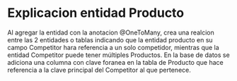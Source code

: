 # Explicacion entidad Producto
Al agregar la entidad con la anotacion @OneToMany, crea una realcion entre las 
2 entidades o tablas indicando que la entidad producto en su campo Competitor 
hara referencia a un solo competidor,
mientras que la entidad Competitor puede tener múltiples Productos. En la base 
de datos se adiciona una columna con clave foranea en la tabla de Producto que 
hace referencia a la clave principal del Competitor al que pertenece.